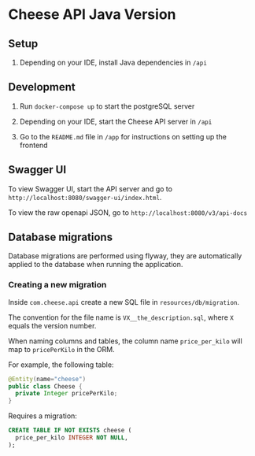 # Cheese API Java Version

## Setup

1. Depending on your IDE, install Java dependencies in `/api`

## Development

1. Run `docker-compose up` to start the postgreSQL server

2. Depending on your IDE, start the Cheese API server in `/api`

3. Go to the `README.md` file in `/app` for instructions on setting up the frontend

## Swagger UI

To view Swagger UI, start the API server and go to `http://localhost:8080/swagger-ui/index.html`.

To view the raw openapi JSON, go to `http://localhost:8080/v3/api-docs`

## Database migrations

Database migrations are performed using flyway, they are automatically applied to the database when running the application.

### Creating a new migration

Inside `com.cheese.api` create a new SQL file in `resources/db/migration`.

The convention for the file name is `VX__the_description.sql`, where `X` equals the version number.

When naming columns and tables, the column name `price_per_kilo` will map to `pricePerKilo` in the ORM.

For example, the following table:

```Java
@Entity(name="cheese")
public class Cheese {
  private Integer pricePerKilo;
}
```

Requires a migration:

```SQL
CREATE TABLE IF NOT EXISTS cheese (
  price_per_kilo INTEGER NOT NULL,
);
```

